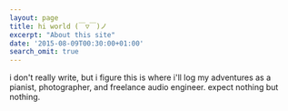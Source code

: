 ```yaml
---
layout: page
title: hi world (￣▽￣)ノ
excerpt: "About this site"
date: '2015-08-09T00:30:00+01:00'
search_omit: true
---
```

i don't really write, but i figure this is where i'll log my adventures as a pianist, photographer, and freelance audio engineer. expect nothing but nothing.
